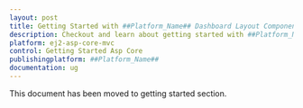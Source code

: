 ```yaml
---
layout: post
title: Getting Started with ##Platform_Name## Dashboard Layout Component
description: Checkout and learn about getting started with ##Platform_Name## Dashboard Layout component of Syncfusion Essential JS 2 and more details.
platform: ej2-asp-core-mvc
control: Getting Started Asp Core
publishingplatform: ##Platform_Name##
documentation: ug
---
```


This document has been moved to getting started section.